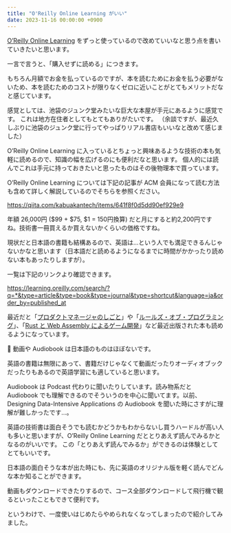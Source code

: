 ```yaml
---
title: "O'Reilly Online Learning がいい"
date: 2023-11-16 00:00:00 +0900
---
```


[O’Reilly Online Learning](https://www.oreilly.com/online-learning/) をずっと使っているので改めていいなと思う点を書いていきたいと思います。

一言で言うと、「購入せずに読める」につきます。

もちろん月額でお金を払っているのですが、本を読むためにお金を払う必要がないため、本を読むためのコストが限りなくゼロに近いことがとてもメリットだなと感じています。

感覚としては、池袋のジュンク堂みたいな巨大な本屋が手元にあるように感覚です。
これは地方在住者としてもとてもありがたいです。
（余談ですが、最近久しぶりに池袋のジュンク堂に行ってやっぱりリアル書店もいいなと改めて感じました）

O’Reilly Online Learning に入っているとちょっと興味あるような技術の本も気軽に読めるので、知識の幅を広げるのにも便利だなと思います。
個人的には読んでこれは手元に持っておきたいと思ったものはその後物理本で買っています。

O’Reilly Online Learning については下記の記事が ACM 会員になって読む方法も含めて詳しく解説しているのでそちらを参照ください。

https://qiita.com/kabuakantech/items/641f8f0d5dd90ef929e9

年額 26,000円 ($99 + $75, $1 = 150円換算) だと月にすると約2,200円ですね。技術書一冊買えるか買えないかくらいの価格ですね。

現状だと日本語の書籍も結構あるので、英語は…という人でも満足できるんじゃないかなと思います（日本語だと読めるようになるまでに時間がかかったり読めない本もあったりしますが）。

一覧は下記のリンクより確認できます。

https://learning.oreilly.com/search/?q=*&type=article&type=book&type=journal&type=shortcut&language=ja&order_by=published_at

最近だと「[プロダクトマネージャのしごと](https://learning.oreilly.com/library/view/purodakutomaneziyanosigoto-di-2ban-1ri-mu-karashi-erushi-jian-gaido/9784814400430/)」や「[ルールズ・オブ・プログラミング](https://learning.oreilly.com/library/view/ruruzuobupuroguramingu-yoriliang-ikodowoshu-kutameno21noruru/9784814400416/)」、「[Rust と Web Assembly によるゲーム開発](https://learning.oreilly.com/library/view/rusttowebassemblyniyorugemukai-fa-an-quan-gao-su-puratutohuomufei-yi-cun-nowebapurikai-fa-ru-men/9784814400393/)」など最近出版された本も読めるようになっています。

📝 動画や Audiobook は日本語のものはほぼないです。

英語の書籍は無限にあって、書籍だけじゃなくて動画だったりオーディオブックだったりもあるので英語学習にも適していると思います。

Audiobook は Podcast 代わりに聞いたりしています。読み物系だと Audiobook でも理解できるのでそういうのを中心に聞いてます。以前、Designing Data-Intensive Applications の Audiobook を聞いた時にさすがに理解が難しかったです…。

英語の技術書は面白そうでも読むかどうかもわからないし買うハードルが高い人も多いと思いますが、O’Reilly Online Learning だととりあえず読んでみるかとなるのがいいです。
この「とりあえず読んでみるか」ができるのは体験としてとてもいいです。

日本語の面白そうな本が出た時にも、先に英語のオリジナル版を軽く読んでどんな本か知ることができます。

動画もダウンロードできたりするので、コース全部ダウンロードして飛行機で観るといったこともできて便利です。

というわけで、一度使いはじめたらやめられなくなってしまったので紹介してみました。
